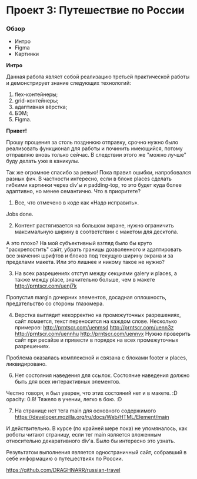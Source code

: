 # Проект 3: Путешествие по России

### Обзор
* Интро
* Figma
* Картинки

**Интро**

Данная работа являет собой реализацию третьей практической работы и демонстрирует знание следующих технологий:
1. flex-контейнеры;
2. grid-контейнеры;
3. адаптивная вёрстка;
4. БЭМ;
5. Figma.

**Привет!**

Прошу прощения за столь поздннюю отправку, срочно нужно было реализовать функционал для работы и починить имеющийся, потому отправляю вновь только сейчас. В следствии этого же "можно лучше" буду делать уже в каникулы.

Так же огромное спасибо за ревью! Пока правил ошибки, напробовался разных фич. В частности интересно, если в блоке places сделать гибкими картинки через div'ы и padding-top, то это будет куда более адаптивно, но менее семантично. Что в приоритете?

1. Все, что отмечено в коде как «Надо исправить».

Jobs done.

2. Контент растягивается на большом экране, нужно ограничить максимальную ширину в соответствии с макетом для десктопа.

А это плохо? На мой субъективный взгляд было бы круто "раскрепостить" сайт, убрать границы дозволенного и адаптировать все значения шрифтов и блоков под текущую ширину экрана и за пределами макета. Или это лишнее и никому такое не нужно?

3. На всех разрешениях отступ между секциями galery и places, а также между place, значительно больше, чем в макете http://prntscr.com/uenj7k

Пропустил margin дочерних элементов, досадная оплошность, предательство со стороны глазомера.

4. Верстка выглядит некорректно на промежуточных разрешениях, сайт ломается, текст переносится на каждом слове. Несколько примеров: http://prntscr.com/uenmsd http://prntscr.com/uenn3z http://prntscr.com/uennhu http://prntscr.com/uennvx Нужно проверить сайт при ресайзе и привести в порядок на всех промежуточных разрешениях.

Проблема оказалась комплексной и связана с блоками footer и places, ликвидировано.

6. Нет состояния наведения для ссылок. Состояние наведения должно быть для всех интерактивных элементов.

Честно говоря, я был уверен, что этих состояний нет и в макете. :D
opacity: 0.8! Тяжело в учении, легко в бою. :D

7. На странице нет тега main для основного содержимого https://developer.mozilla.org/ru/docs/Web/HTML/Element/main

И действительно. В курсе (по крайней мере пока) не упомяналось, как роботы читают страницу, если тег main является вложенным относительно декаративного div'а. Было бы интересно это узнать.


Результатом выполнения является одностраничный сайт, собравший в себе информацию о путешествиях по России.

https://github.com/DRAGHNARR/russian-travel